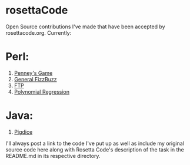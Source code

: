 # rosettaCode
Open Source contributions I've made that have been accepted by rosettacode.org. Currently:
# Perl:
1. [Penney's Game](http://rosettacode.org/wiki/Penney%27s_game#Perl)
2. [General FizzBuzz](http://rosettacode.org/wiki/General_FizzBuzz#Perl)
3. [FTP](http://rosettacode.org/wiki/FTP#Perl)
4. [Polynomial Regression](http://rosettacode.org/wiki/Polynomial_regression#Perl)

# Java:
1. [Pigdice](http://rosettacode.org/wiki/Pig_the_dice_game/Player#Java)

I'll always post a link to the code I've put up as well as include my original source code here along with Rosetta Code's description of the task in the README.md in its respective directory.
